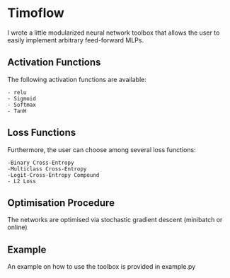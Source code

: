 # Timoflow
I wrote a little modularized neural network toolbox that allows the user to easily implement arbitrary feed-forward MLPs.

## Activation Functions 
The following activation functions are available: 
```
- relu 
- Sigmoid 
- Softmax 
- TanH
``` 
## Loss Functions 
Furthermore, the user can choose among several loss functions:
```
-Binary Cross-Entropy
-Multiclass Cross-Entropy
-Logit-Cross-Entropy Compound
- L2 Loss
```

## Optimisation Procedure
The networks are optimised via stochastic gradient descent (minibatch or online)

## Example
An example on how to use the toolbox is provided in example.py

<!--
## timoflow/nnet.py
My neural network module
### class myNet
My neural networks are defined as class with "layers" and "loss" variables.
#### layers
This is a list containing layer instances. The actual neural network
#### loss
an instance of a loss function.
#### fprop
function to perform forward propagation of an input through the entire network
#### brop
My bprop function is a compound of backpropagation and weight update. The error is propagated backwards and the weights of each layer are adapted accordingly, online.  

### layer_modules
Here I defined the different modules. The most common nonlinearities were implemented
Each module has the following functions:
#### fprop
propagates the input of a module forward. Basically just feeding it through the function.
#### bprop
backpropagation of error dY
#### param_W_grad, param_b_grad
Only for linear activation function. Contains the derivative after the parameters, necessary for parameter update.

### loss_modules
I implemented cross entropy loss for softmax and sigmoid activation functions, a compound module of softmax+crossentropy and a simple squared euclidean loss.

## timoflow/monitor.py
Here, I defined a little helper function which prints the structure of a defined network (activation function + dimensionalities) on stdout. Just a sanity check :)

## timoflow/io.py
I wrote little helper functions to save and load a model, and to save the log-files of a training session.

## timoflow/eval.py
Helper function to evaluate the performance of a model and a wrapper to compute a confusion matrix (uses external funct.)

## timoflow/plot.py
Some functions to plot error curves and confusion matrices-->
